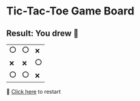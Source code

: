 # Tic-Tac-Toe Game Board
## Result: You drew 🤝
|   |   |   |
|---|---|---|
|⭕ |⭕ |❌ |
|❌ |❌ |⭕ |
|⭕ |⭕ |❌ |

🔄 [Click here](EEEEEEEEE.md) to restart